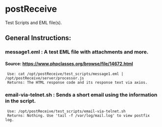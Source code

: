 # postReceive
Test Scripts and EML file(s). 

## General Instructions:


### message1.eml : A test EML file with attachments and more.
#### Source: https://www.phpclasses.org/browse/file/14672.html
```
 Use: cat /opt/postReceive/test_scripts/message1.eml | /opt/postReceive/server/processor.js
 Returns: The HTML response code and its response text via axios.
```

### email-via-telnet.sh : Sends a short email using the information in the script.
```
 Use: /opt/postReceive/test_scripts/email-via-telnet.sh
 Returns: Nothing. Use 'tail -f /var/log/mail.log' to view postfix log.
```
